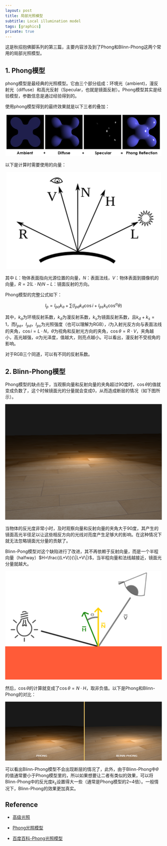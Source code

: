 ```yaml
---
layout: post
title: 局部光照模型
subtitle: Local illumination model
tags: [graphics]
private: true
---
```


<head>
    <script src="https://cdn.mathjax.org/mathjax/latest/MathJax.js?config=TeX-AMS-MML_HTMLorMML" type="text/javascript"></script>
    <script type="text/x-mathjax-config">
        MathJax.Hub.Config({
            tex2jax: {
            skipTags: ['script', 'noscript', 'style', 'textarea', 'pre'],
            inlineMath: [['$','$']]
            }
        });
    </script>
</head>

这是秋招抱佛脚系列的第三篇，主要内容涉及到了Phong和Blinn-Phong这两个常用的局部光照模型。

## 1. Phong模型

phong模型是最经典的光照模型。它由三个部分组成：环境光（ambient)，漫反射光（diffuse）和高光反射（Specular，也就是镜面反射）。Phong模型其实是经验模型，参数信息是通过经验得到的。

使用phong模型得到的最终效果就是以下三者的叠加：

<div align=center>
    <img src="../assets/2022-09-03/phong.png"/>
</div>



以下是计算时需要使用的向量：

<div align=center>
    <img src="../assets/2022-09-03/phong_dirs.png"/>
</div>


其中 $L$：物体表面指向光源位置的向量，$N$：表面法线，$V$：物体表面到摄像机的向量，$R=2(L\cdot N)N-L$：镜面反射的方向。

Phong模型的完整公式如下：

$$
I_p = I_{pa}k_a+\sum( I_{pd}k_d\cos i + I_{ps}k_s \cos^\alpha \theta)
$$

其中，$k_a$为环境反射系数，$k_{d}$为漫反射系数，$k_s$为镜面反射系数，且$k_d+k_s = 1$，而$I_{pa}$，$I_{pd}$，$I_{ps}$为光照强度（也可以理解为RGB），$i$为入射光反方向与表面法线的夹角，$\cos i = L \cdot N$，$\theta$为视角和反射光方向的夹角，$\cos \theta = R\cdot V$，夹角越小，高光越强，$\alpha$为光泽度，值越大，则亮点越小。可以看出，漫反射不受视角的影响。

对于RGB三个同道，可以有不同的反射系数。

## 2. Blinn-Phong模型

Phong模型的缺点在于，当观察向量和反射向量的夹角超过90度时，$\cos \theta$的值就变成负数了，这个时候镜面光的分量就会变成0，从而造成断层的情况（如下图所示）。

<div align=center>
    <img src="../assets/2022-09-03/phong_2.png"/>
</div>

当物体的反光度非常小时，及时观察向量和反射向量的夹角大于90度，其产生的镜面高光半径足以让这些相反方向的光线对亮度产生足够大的影响。在这种情况下就无法忽略镜面光分量的贡献了。

Blinn-Pong模型对这个缺陷进行了改进，其不再依赖于反射向量，而是一个半程向量（halfway）$H=\frac{(L+V)}{\|L+V\|}$，当半程向量和法线越接近，镜面光分量就越大。

<div align=center>
    <img src="../assets/2022-09-03/blinn1.png"/>
</div>

然后，$\cos \theta$的计算就变成了$\cos\theta = N\cdot H$，取非负值。以下是Phong和Blinn-Phong的对比：

<div align=center>
    <img src="../assets/2022-09-03/blinn2.png"/>
</div>

可以看出Blinn-Phong模型不会出现断层的情况了，此外，由于Blinn-Phong中$\theta$的值通常要小于Phong模型里的，所以如果想要让二者有类似的效果，可以将Blinn-Phong中的反光度$k_s$设置得大一些（通常是Phong模型的2~4倍）。一般情况下，Blinn-Phong的效果更加真实。

## Reference

- [高级光照](https://learnopengl-cn.github.io/05%20Advanced%20Lighting/01%20Advanced%20Lighting/)

- [Phong光照模型](https://wallenwang.com/2017/03/phong-lighting-model/)

- [百度百科-Phong光照模型](https://baike.baidu.com/item/Phong%E5%85%89%E7%85%A7%E6%A8%A1%E5%9E%8B/16858963)
